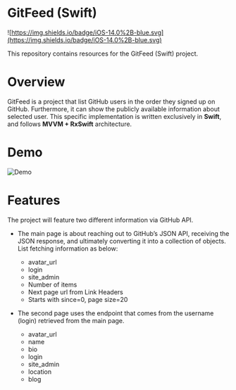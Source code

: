 # GitFeed (Swift)

![https://img.shields.io/badge/iOS-14.0%2B-blue.svg](https://img.shields.io/badge/iOS-14.0%2B-blue.svg)

This repository contains resources for the GitFeed (Swift) project.

# Overview

GitFeed is a project that list GitHub users in the order they signed up on GitHub. Furthermore, it can show the publicly available information about selected user. This specific implementation is written exclusively in **Swift**, and follows **MVVM + RxSwift** architecture.

# Demo

![Demo](./Demo/demo.gif)

# Features

The project will feature two different information via GitHub API.

- The main page is about reaching out to GitHub’s JSON API, receiving the JSON response, and ultimately converting it into a collection of objects. List fetching information as below:

  - avatar_url
  - login
  - site_admin
  - Number of items
  - Next page url from Link Headers
  - Starts with since=0, page size=20

- The second page uses the endpoint that comes from the username (login) retrieved from the main page.

  - avatar_url
  - name
  - bio
  - login
  - site_admin
  - location
  - blog
